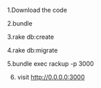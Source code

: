1.Download the code

2.bundle

3.rake db:create

4.rake db:migrate

5.bundle exec rackup -p 3000

6. visit  http://0.0.0.0:3000
